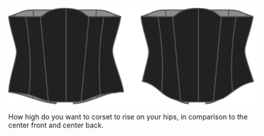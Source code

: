 
![The hip rise option on Cathrin](./hiprise.svg)

How high do you want to corset to rise on your hips, in comparison to the center front and center back.